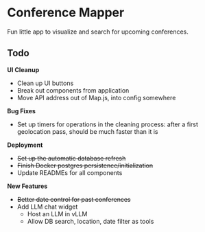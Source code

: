 # Conference Mapper 
Fun little app to visualize and search for upcoming conferences.

## Todo

**UI Cleanup**
- Clean up UI buttons
- Break out components from application
- Move API address out of Map.js, into config somewhere

**Bug Fixes**
- Set up timers for operations in the cleaning process: after a first geolocation pass, should 
be much faster than it is

**Deployment** 
- ~~Set up the automatic database refresh~~
- ~~Finish Docker postgres persistence/initialization~~
- Update READMEs for all components

**New Features**
- ~~Better date control for past conferences~~
- Add LLM chat widget
  - Host an LLM in vLLM 
  - Allow DB search, location, date filter as tools

